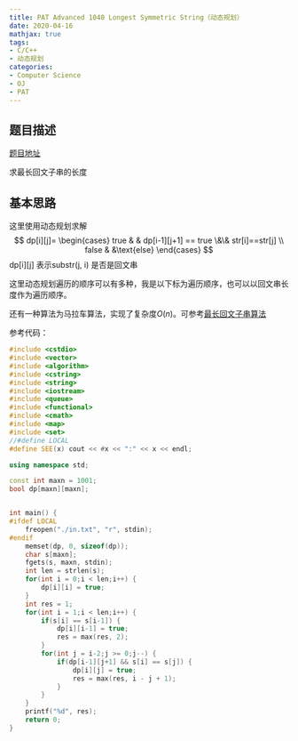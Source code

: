 ```yaml
---
title: PAT Advanced 1040 Longest Symmetric String（动态规划）
date: 2020-04-16
mathjax: true
tags:
- C/C++
- 动态规划
categories:
- Computer Science
- OJ
- PAT
---
```


## 题目描述

[题目地址](https://pintia.cn/problem-sets/994805342720868352/problems/994805446102073344)

求最长回文子串的长度

<!-- more -->

## 基本思路

这里使用动态规划求解
$$
dp[i][j]=
\begin{cases}
true & & dp[i-1][j+1] == true \&\& str[i]==str[j] \\
false & &\text{else}
\end{cases}
$$
dp\[i\][j] 表示substr(j, i) 是否是回文串

这里动态规划遍历的顺序可以有多种，我是以下标为遍历顺序，也可以以回文串长度作为遍历顺序。

还有一种算法为马拉车算法，实现了复杂度$O(n)$。可参考[最长回文子串算法](https://joke-lin.top/2018/10/01/2018-10-01-manacher/)

参考代码：

```cpp
#include <cstdio>
#include <vector>
#include <algorithm>
#include <cstring>
#include <string>
#include <iostream>
#include <queue>
#include <functional>
#include <cmath>
#include <map>
#include <set>
//#define LOCAL
#define SEE(x) cout << #x << ":" << x << endl;

using namespace std;

const int maxn = 1001;
bool dp[maxn][maxn];


int main() {
#ifdef LOCAL
    freopen("./in.txt", "r", stdin);
#endif
    memset(dp, 0, sizeof(dp));
    char s[maxn];
    fgets(s, maxn, stdin);
    int len = strlen(s);
    for(int i = 0;i < len;i++) {
        dp[i][i] = true;
    }
    int res = 1;
    for(int i = 1;i < len;i++) {
        if(s[i] == s[i-1]) {
            dp[i][i-1] = true;
            res = max(res, 2);
        }
        for(int j = i-2;j >= 0;j--) {
            if(dp[i-1][j+1] && s[i] == s[j]) {
                dp[i][j] = true;
                res = max(res, i - j + 1);
            }
        }
    }
    printf("%d", res);
    return 0;
}
```

